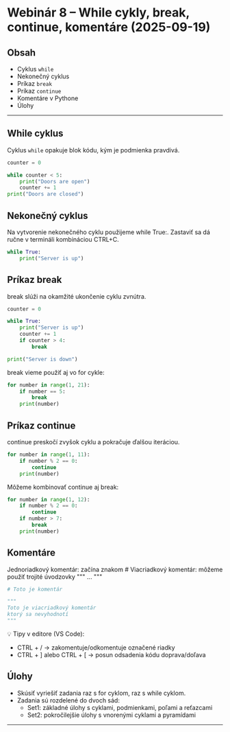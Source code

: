 # Webinár 8 – While cykly, break, continue, komentáre (2025-09-19)

## Obsah
- Cyklus `while`
- Nekonečný cyklus
- Príkaz `break`
- Príkaz `continue`
- Komentáre v Pythone
- Úlohy

---

## While cyklus
Cyklus `while` opakuje blok kódu, kým je podmienka pravdivá.

```python
counter = 0

while counter < 5:
    print("Doors are open")
    counter += 1
print("Doors are closed")
```
## Nekonečný cyklus
Na vytvorenie nekonečného cyklu použijeme while True:.
Zastaviť sa dá ručne v termináli kombináciou CTRL+C.

```python
while True:
    print("Server is up")
```
## Príkaz break
break slúži na okamžité ukončenie cyklu zvnútra.

```python
counter = 0

while True:
    print("Server is up")
    counter += 1
    if counter > 4:
        break

print("Server is down")
```
break vieme použiť aj vo for cykle:

```python
for number in range(1, 21):
    if number == 5:
        break
    print(number)
```
## Príkaz continue
continue preskočí zvyšok cyklu a pokračuje ďalšou iteráciou.

```python
for number in range(1, 11):
    if number % 2 == 0:
        continue
    print(number)
```

Môžeme kombinovať continue aj break:

```python
for number in range(1, 12):
    if number % 2 == 0:
        continue
    if number > 7:
        break
    print(number)
```
## Komentáre
Jednoriadkový komentár: začína znakom #
Viacriadkový komentár: môžeme použiť trojité úvodzovky """ ... """

```python
# Toto je komentár

"""
Toto je viacriadkový komentár
ktorý sa nevyhodnotí
"""
```
💡 Tipy v editore (VS Code):
- CTRL + / → zakomentuje/odkomentuje označené riadky
- CTRL + ] alebo CTRL + [ → posun odsadenia kódu doprava/doľava

## Úlohy
- Skúsiť vyriešiť zadania raz s for cyklom, raz s while cyklom.
- Zadania sú rozdelené do dvoch sád:
    - Set1: základné úlohy s cyklami, podmienkami, poľami a reťazcami
    - Set2: pokročilejšie úlohy s vnorenými cyklami a pyramídami

---
